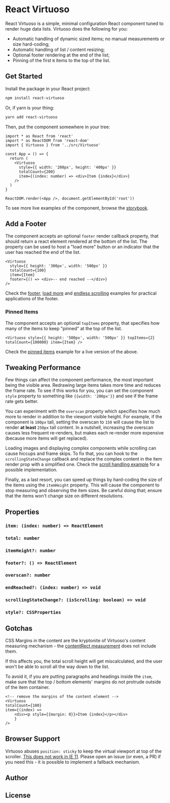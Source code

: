 # React Virtuoso

React Virtuoso is a simple, minimal configuration React component tuned to render huge data lists. Virtuoso does the following for you:

- Automatic handling of dynamic sized items; no manual measurements or size hard-coding;
- Automatic handling of list / content resizing;
- Optional footer rendering at the end of the list;
- Pinning of the first `N` items to the top of the list.

## Get Started

Install the package in your React project:

```sh
npm install react-virtuoso
```

Or, if yarn is your thing:

```sh
yarn add react-virtuoso
```

Then, put the component somewhere in your tree:

```tsx
import * as React from 'react'
import * as ReactDOM from 'react-dom'
import { Virtuoso } from '../src/Virtuoso'

const App = () => {
  return (
    <Virtuoso
      style={{ width: '200px', height: '400px' }}
      totalCount={200}
      item={(index: number) => <div>Item {index}</div>}
    />
  )
}

ReactDOM.render(<App />, document.getElementById('root'))
```

To see more live examples of the component, browse the [storybook](TODO).

## Add a Footer

The component accepts an optional `footer` render callback property, that should return a react element rendered at the bottom of the list. The property can be used to host a "load more" button or an indicator that the user has reached the end of the list.

```tsx
<Virtuoso
  style={{ height: '300px', width: '500px' }}
  totalCount={100}
  item={Item}
  footer={() => <div>-- end reached --</div>}
/>
```

Check the [footer](TODO), [load more](TODO) and [endless scrolling](TODO) examples for practical applications of the footer.

### Pinned Items

The component accepts an optional `topItems` property, that specifies how many of the items to keep "pinned" at the top of the list.

```tsx
<Virtuoso style={{ height: '500px', width: '500px' }} topItems={2} totalCount={100000} item={Item} />
```

Check the [pinned items](TODO) example for a live version of the above.

## Tweaking Performance

Few things can affect the component performance, the most important being the visible area. Redrawing large items takes more time and reduces the frame rate. To see if this works for you, you can set the component `style` property to something like `{{width: '200px'}}` and see if the frame rate gets better.

You can experiment with the `overscan` property which specifies how much more to render in addition to the viewport visible height. For example, if the component is `100px` tall, setting the overscan to `150` will cause the list to render **at least** `250px` tall content. In a nutshell, increasing the overscan causes less frequent re-renders, but makes each re-render more expensive (because more items will get replaced).

Loading images and displaying complex components while scrolling can cause hiccups and frame skips. To fix that, you can hook to the `scrollingStateChange` callback and replace the complex content in the item render prop with a simplified one. Check the [scroll handling example](TODO) for a possible implementation.

Finally, as a last resort, you can speed up things by hard-coding the size of the items using the `itemHeight` property. This will cause the component to stop measuring and observing the item sizes. Be careful doing that; ensure that the items won't change size on different resolutions.

## Properties

### `item: (index: number) => ReactElement`

### `total: number`

### `itemHeight?: number`

### `footer?: () => ReactElement`

### `overscan?: number`

### `endReached?: (index: number) => void`

### `scrollingStateChange?: (isScrolling: boolean) => void`

### `style?: CSSProperties`

## Gotchas

CSS Margins in the content are the kryptonite of Virtuoso's content measuring mechanism - the [contentRect measurement](https://developer.mozilla.org/en-US/docs/Web/API/ResizeObserver) does not include them.

If this affects you, the total scroll height will get miscalculated, and the user won't be able to scroll all the way down to the list.

To avoid it, if you are putting paragraphs and headings inside the `item`, make sure that the top / bottom elements' margins do not protrude outside of the item container.

```tsx
<!-- remove the margins of the content element -->
<Virtuoso
totalCount={100}
item={(index) =>
	<div><p style={{margin: 0}}>Item {index}</p></div>
	}
/>
```

## Browser Support

Virtuoso abuses `position: sticky` to keep the virtual viewport at top of the scroller. [This does not work in IE 11](https://caniuse.com/#feat=css-sticky). Please open an issue (or even, a PR) if you need this - it is possible to implement a fallback mechanism.

## Author

## License
